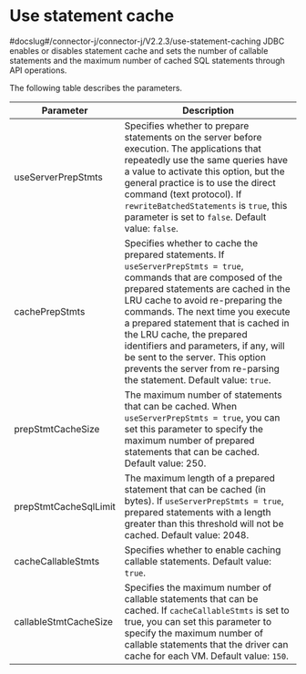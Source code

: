Use statement cache 
========================================
#docslug#/connector-j/connector-j/V2.2.3/use-statement-caching
JDBC enables or disables statement cache and sets the number of callable statements and the maximum number of cached SQL statements through API operations. 

The following table describes the parameters. 


|     **Parameter**     |                                                                                                                                                                                                                                **Description**                                                                                                                                                                                                                                |
|-----------------------|-------------------------------------------------------------------------------------------------------------------------------------------------------------------------------------------------------------------------------------------------------------------------------------------------------------------------------------------------------------------------------------------------------------------------------------------------------------------------------|
| useServerPrepStmts    | Specifies whether to prepare statements on the server before execution. The applications that repeatedly use the same queries have a value to activate this option, but the general practice is to use the direct command (text protocol). If `rewriteBatchedStatements` is `true`, this parameter is set to `false`.  Default value: `false`.                                                                                                                |
| cachePrepStmts        | Specifies whether to cache the prepared statements. If `useServerPrepStmts = true`, commands that are composed of the prepared statements are cached in the LRU cache to avoid re-preparing the commands. The next time you execute a prepared statement that is cached in the LRU cache, the prepared identifiers and parameters, if any, will be sent to the server. This option prevents the server from re-parsing the statement.  Default value: `true`. |
| prepStmtCacheSize     | The maximum number of statements that can be cached. When `useServerPrepStmts = true`, you can set this parameter to specify the maximum number of prepared statements that can be cached.  Default value: 250.                                                                                                                                                                                                                                               |
| prepStmtCacheSqlLimit | The maximum length of a prepared statement that can be cached (in bytes). If `useServerPrepStmts = true`, prepared statements with a length greater than this threshold will not be cached.  Default value: 2048.                                                                                                                                                                                                                                             |
| cacheCallableStmts    | Specifies whether to enable caching callable statements.  Default value: `true`.                                                                                                                                                                                                                                                                                                                                                                              |
| callableStmtCacheSize | Specifies the maximum number of callable statements that can be cached. If `cacheCallableStmts` is set to true, you can set this parameter to specify the maximum number of callable statements that the driver can cache for each VM.  Default value: `150`.                                                                                                                                                                                                 |


